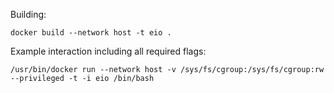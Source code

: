 Building:
```
docker build --network host -t eio .
```

Example interaction including all required flags:
```
/usr/bin/docker run --network host -v /sys/fs/cgroup:/sys/fs/cgroup:rw  --privileged -t -i eio /bin/bash
```

